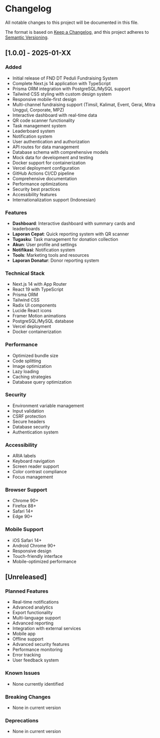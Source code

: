 # Changelog

All notable changes to this project will be documented in this file.

The format is based on [Keep a Changelog](https://keepachangelog.com/en/1.0.0/),
and this project adheres to [Semantic Versioning](https://semver.org/spec/v2.0.0.html).

## [1.0.0] - 2025-01-XX

### Added
- Initial release of FND DT Peduli Fundraising System
- Complete Next.js 14 application with TypeScript
- Prisma ORM integration with PostgreSQL/MySQL support
- Tailwind CSS styling with custom design system
- Responsive mobile-first design
- Multi-channel fundraising support (Timsil, Kalimat, Event, Gerai, Mitra Unggul, Corporate, MPZ)
- Interactive dashboard with real-time data
- QR code scanner functionality
- Task management system
- Leaderboard system
- Notification system
- User authentication and authorization
- API routes for data management
- Database schema with comprehensive models
- Mock data for development and testing
- Docker support for containerization
- Vercel deployment configuration
- GitHub Actions CI/CD pipeline
- Comprehensive documentation
- Performance optimizations
- Security best practices
- Accessibility features
- Internationalization support (Indonesian)

### Features
- **Dashboard**: Interactive dashboard with summary cards and leaderboards
- **Laporan Cepat**: Quick reporting system with QR scanner
- **Tugasku**: Task management for donation collection
- **Akun**: User profile and settings
- **Notifikasi**: Notification system
- **Tools**: Marketing tools and resources
- **Laporan Donatur**: Donor reporting system

### Technical Stack
- Next.js 14 with App Router
- React 19 with TypeScript
- Prisma ORM
- Tailwind CSS
- Radix UI components
- Lucide React icons
- Framer Motion animations
- PostgreSQL/MySQL database
- Vercel deployment
- Docker containerization

### Performance
- Optimized bundle size
- Code splitting
- Image optimization
- Lazy loading
- Caching strategies
- Database query optimization

### Security
- Environment variable management
- Input validation
- CSRF protection
- Secure headers
- Database security
- Authentication system

### Accessibility
- ARIA labels
- Keyboard navigation
- Screen reader support
- Color contrast compliance
- Focus management

### Browser Support
- Chrome 90+
- Firefox 88+
- Safari 14+
- Edge 90+

### Mobile Support
- iOS Safari 14+
- Android Chrome 90+
- Responsive design
- Touch-friendly interface
- Mobile-optimized performance

## [Unreleased]

### Planned Features
- Real-time notifications
- Advanced analytics
- Export functionality
- Multi-language support
- Advanced reporting
- Integration with external services
- Mobile app
- Offline support
- Advanced security features
- Performance monitoring
- Error tracking
- User feedback system

### Known Issues
- None currently identified

### Breaking Changes
- None in current version

### Deprecations
- None in current version



